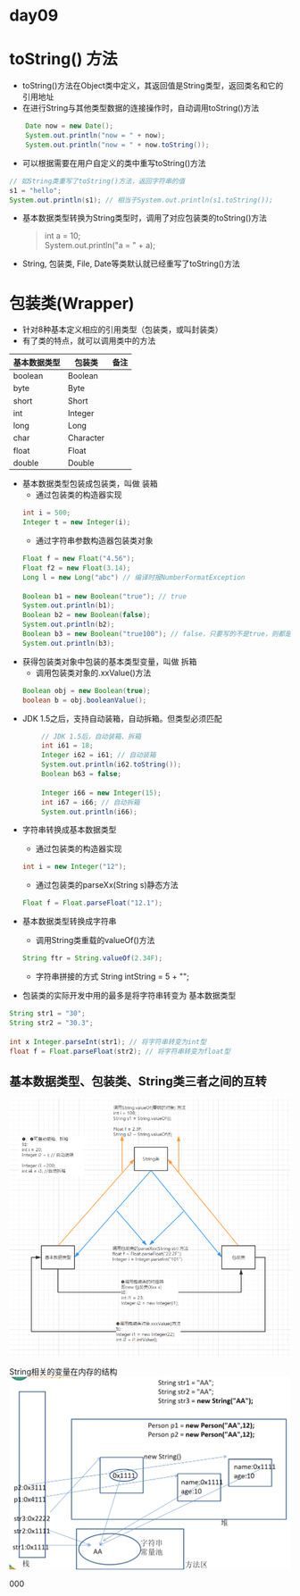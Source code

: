day09
==

# toString() 方法
* toString()方法在Object类中定义，其返回值是String类型，返回类名和它的引用地址
* 在进行String与其他类型数据的连接操作时，自动调用toString()方法
```java
    Date now = new Date();
    System.out.println("now = " + now);
    System.out.println("now = " + now.toString()); 
```
* 可以根据需要在用户自定义的类中重写toString()方法
```java
// 如String类重写了toString()方法，返回字符串的值
s1 = "hello";
System.out.println(s1); // 相当于System.out.println(s1.toString());

```
* 基本数据类型转换为String类型时，调用了对应包装类的toString()方法
    >int a = 10;  
    System.out.println("a = " + a);
    
* String, 包装类, File, Date等类默认就已经重写了toString()方法


    
# 包装类(Wrapper)
* 针对8种基本定义相应的引用类型（包装类，或叫封装类）
* 有了类的特点，就可以调用类中的方法

基本数据类型 |包装类 |备注
:--- |--- |---
boolean |Boolean |
byte |Byte |
short |Short |
int |Integer |
long |Long |
char |Character
float |Float |
double |Double |


* 基本数据类型包装成包装类，叫做 装箱
    *  通过包装类的构造器实现
    ```java
    int i = 500;
    Integer t = new Integer(i);
  
    ````
    * 通过字符串参数构造器包装类对象
    ```java
    Float f = new Float("4.56");
    Float f2 = new Float(3.14);
    Long l = new Long("abc") // 编译时报NumberFormatException
  
    Boolean b1 = new Boolean("true"); // true
    System.out.println(b1);
    Boolean b2 = new Boolean(false);
    System.out.println(b2);
    Boolean b3 = new Boolean("true100"); // false，只要写的不是true，则都是false,能正常编译和运行
    System.out.println(b3);
    ```
* 获得包装类对象中包装的基本类型变量，叫做 拆箱
    * 调用包装类对象的.xxValue()方法
    ```java
    Boolean obj = new Boolean(true);
    boolean b = obj.booleanValue();
    ```
* JDK 1.5之后，支持自动装箱，自动拆箱。但类型必须匹配
```java
        // JDK 1.5后，自动装箱、拆箱
        int i61 = 18;
        Integer i62 = i61; // 自动装箱
        System.out.println(i62.toString());
        Boolean b63 = false;

        Integer i66 = new Integer(15);
        int i67 = i66; // 自动拆箱
        System.out.println(i66);
```

* 字符串转换成基本数据类型
    * 通过包装类的构造器实现
    ```java
    int i = new Integer("12");
    ```
    * 通过包装类的parseXx(String s)静态方法
    ```java
    Float f = Float.parseFloat("12.1");
    ```
* 基本数据类型转换成字符串
    * 调用String类重载的valueOf()方法
    ```java
    String ftr = String.valueOf(2.34F);
    ```
    * 字符串拼接的方式
    String intString = 5 + "";
    
* 包装类的实际开发中用的最多是将字符串转变为 基本数据类型
```java
String str1 = "30";
String str2 = "30.3";

int x Integer.parseInt(str1); // 将字符串转变为int型
float f = Float.parseFloat(str2); // 将字符串转变为float型

```

## 基本数据类型、包装类、String类三者之间的互转
![](./images/基本数据类型、包装类、String类互转.png)

String相关的变量在内存的结构  
![String相关的变量在内存的结构](./images/new_String.png)

000